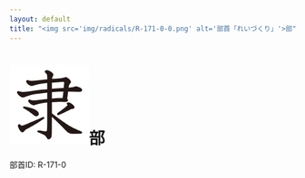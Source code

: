 ```yaml
---
layout: default
title: "<img src='img/radicals/R-171-0-0.png' alt='部首「れいづくり」'>部"  # glyphをタイトルに使用
---
```


# <img src='img/radicals/R-171-0-0.png' alt='部首「れいづくり」'>部
部首ID: R-171-0
